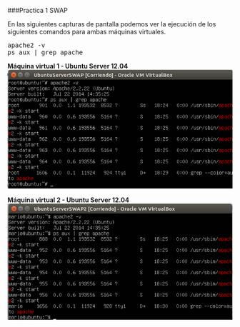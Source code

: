 ###Practica 1 SWAP

En las siguientes capturas de pantalla podemos ver la ejecución de los siguientes comandos para ambas máquinas virtuales.

<pre>
apache2 -v
ps aux | grep apache
</pre>


**Máquina virtual 1 - Ubuntu Server 12.04**
![](./img/1.png)


**Máquina virtual 2 - Ubuntu Server 12.04**
![](./img/2.png)

